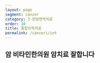 ```yaml
---
layout: page
segment: cancer
category: 3-한방면역치료
order: 10
title: 통합의학치료
permalink: /canceri/int
---
```


<h2 class="content-heading">
  <strong>암</strong>
  비타민한의원 암치료 잘합니다
</h2>

